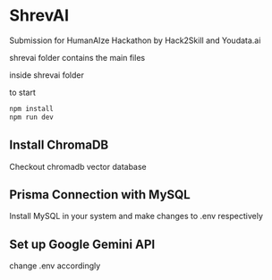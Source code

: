 # ShrevAI

Submission for HumanAIze Hackathon <FinTech Edition> by Hack2Skill and Youdata.ai

shrevai folder contains the main files

inside shrevai folder

to start
```bash
npm install
npm run dev
```

## Install ChromaDB

Checkout chromadb vector database 

## Prisma Connection with MySQL

Install MySQL in your system and make changes to .env respectively 

## Set up Google Gemini API

change .env accordingly